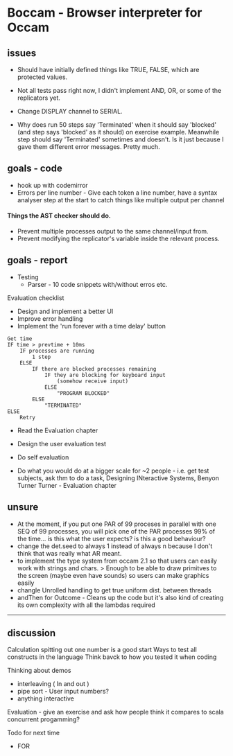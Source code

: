 # Boccam - Browser interpreter for Occam 

## issues

- Should have initially defined things like TRUE, FALSE, which are protected values.
- Not all tests pass right now, I didn't implement AND, OR, or some of the replicators yet.
- Change DISPLAY channel to SERIAL.

- Why does run 50 steps say 'Terminated' when it should say 'blocked' (and step says  'blocked' as it should) on exercise example. Meanwhile step should say 'Terminated' sometimes and doesn't. Is it just because I gave them different error messages. Pretty much.

## goals - code

- hook up with codemirror
- Errors per line number - Give each token a line number, have a syntax analyser step at the start to catch things like multiple output per channel

#### Things the AST checker should do.
- Prevent multiple processes output to the same channel/input from.
- Prevent modifying the replicator's variable inside the relevant process.


## goals - report

- Testing
    - Parser - 10 code snippets with/without erros etc.


Evaluation checklist
- Design and implement a better UI
- Improve error handling
- Implement the 'run forever with a time delay' button

```
Get time
IF time > prevtime + 10ms
    IF processes are running
        1 step
    ELSE
        IF there are blocked processes remaining
            IF they are blocking for keyboard input
                (somehow receive input)
            ELSE
                "PROGRAM BLOCKED"
        ELSE
            "TERMINATED"
ELSE
    Retry

```


- Read the Evaluation chapter
- Design the user evaluation test
- Do self evaluation

- Do what you would do at a bigger scale  for ~2 people - i.e. get test subjects, ask thm to do a task, Designing INteractive Systems, Benyon Turner Turner - Evaluation chapter

## unsure

- At the moment, if you put one PAR of 99 proceses in parallel with one SEQ of 99 processes, you will pick one of the PAR processes 99% of the time... is this what the user expects? is this a good behaviour?
- change the det.seed to always 1 instead of always n because I don't think that was really what AR meant.
- to implement the type system from occam 2.1 so that users can easily work with strings and chars. > Enough to be able to draw primitves to the screen (maybe even have sounds) so users can make graphics easily 
- changle Unrolled handling to get true uniform dist. between threads
- andThen for Outcome - Cleans up the code but it's also kind of creating its own complexity with all the lambdas required

---

## discussion

Calculation spitting out one number is a good start
Ways to test all constructs in the language
Think bavck to how you tested it when coding

Thinking about demos
 - interleaving ( In and out )
 - pipe sort - User input numbers?
 - anything interactive

 Evaluation - give an exercise and ask how people think it compares to scala concurrent progamming?

 Todo for next time
 - FOR
